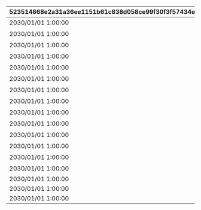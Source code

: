 |523514868e2a31a36ee1151b61c838d058ce99f30f3f57434ebe3b0dd4f85774|f3cc29fff225b3b56399ae7cb2e737748b2d60c9c99f7d289ab7244b72cad10d|fbf519adc6dde77014d6837820fa4a00c2786c321749d5fb934a9c64d2f8b36e|079c1358ff97f4ba1ae113684db5a18bbc57556ba64714b0e9d3a01d821d4440|7e4b58cc6abed167b9dc230c519d40a63a4e940ab7775d88448a296a4e66e803|a0b00f7a8a766849e60de08ef8f3f092dff4329a5ef427654d141e36ff1ea590|3c473332a842292882e4e021c4c6de2935b5157a3a7f819b4f68a4720096ed7f|c8e6cff34f211f31d81294aa4f767571d3ab0bb63a0cc1a877696256b3a55397|
| --- | --- | --- | --- | --- | --- | --- | --- |
|2030/01/01 1:00:00|どうしてこんな\nことに……？|2020/08/16 5:00:00|0|0|1|1|5023000|
|2030/01/01 1:00:00|ごきげんようが\n言えなくて|2020/08/16 5:00:00|0|0|2|2|5023001|
|2030/01/01 1:00:00|やっちゃった！|2020/08/16 5:00:00|0|0|3|3|5023002|
|2030/01/01 1:00:00|ユニさんは\nこんな人|2020/08/17 5:00:00|0|0|4|4|5023002|
|2030/01/01 1:00:00|クロエさんは\nこんな人|2020/08/17 5:00:00|0|0|5|5|5023002|
|2030/01/01 1:00:00|チエルさんは\nこんな人|2020/08/17 5:00:00|0|0|6|6|5023002|
|2030/01/01 1:00:00|知的な\nユニさん|2020/08/18 5:00:00|0|0|7|7|5023003|
|2030/01/01 1:00:00|優しい\nクロエさん|2020/08/18 5:00:00|0|0|8|8|5023003|
|2030/01/01 1:00:00|憧れの\nチエルさん|2020/08/18 5:00:00|0|0|9|9|5023003|
|2030/01/01 1:00:00|特別講座の\n練習|2020/08/19 5:00:00|0|0|10|10|5023003|
|2030/01/01 1:00:00|いよいよ\n特別講座|2020/08/19 5:00:00|0|0|11|11|5023004|
|2030/01/01 1:00:00|さすがBB団の\n団長さん！|2020/08/19 5:00:00|0|0|12|12|5023005|
|2030/01/01 1:00:00|マンドラゴラで\nパニック|2020/08/19 5:00:00|0|0|13|13|5023006|
|2030/01/01 1:00:00|最終日|2020/08/23 5:00:00|0|0|14|14|5023007|
|2030/01/01 1:00:00||2020/08/23 21:00:00|0|1|15|0|5023000|
|2030/01/01 1:00:00||2020/08/23 21:00:00|0|1|16|0|5023000|
|2030/01/01 1:00:00||2020/08/23 21:00:00|0|1|17|0|5023000|